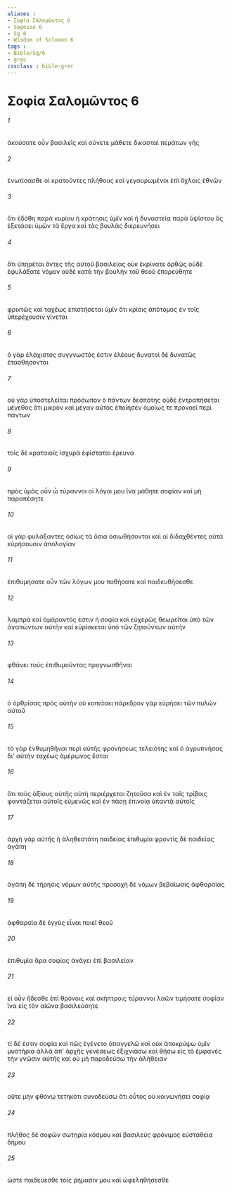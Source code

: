 ```yaml
---
aliases : 
- Σοφία Σαλoμῶντος 6
- Sagesse 6
- Sg 6
- Wisdom of Solomon 6
tags : 
- Bible/Sg/6
- grec
cssclass : bible-grec
---
```


# Σοφία Σαλoμῶντος 6

###### 1
ἀκούσατε οὖν βασιλεῖς καὶ σύνετε μάθετε δικασταὶ περάτων γῆς
###### 2
ἐνωτίσασθε οἱ κρατοῦντες πλήθους καὶ γεγαυρωμένοι ἐπὶ ὄχλοις ἐθνῶν
###### 3
ὅτι ἐδόθη παρὰ κυρίου ἡ κράτησις ὑμῖν καὶ ἡ δυναστεία παρὰ ὑψίστου ὃς ἐξετάσει ὑμῶν τὰ ἔργα καὶ τὰς βουλὰς διερευνήσει
###### 4
ὅτι ὑπηρέται ὄντες τῆς αὐτοῦ βασιλείας οὐκ ἐκρίνατε ὀρθῶς οὐδὲ ἐφυλάξατε νόμον οὐδὲ κατὰ τὴν βουλὴν τοῦ θεοῦ ἐπορεύθητε
###### 5
φρικτῶς καὶ ταχέως ἐπιστήσεται ὑμῖν ὅτι κρίσις ἀπότομος ἐν τοῖς ὑπερέχουσιν γίνεται
###### 6
ὁ γὰρ ἐλάχιστος συγγνωστός ἐστιν ἐλέους δυνατοὶ δὲ δυνατῶς ἐτασθήσονται
###### 7
οὐ γὰρ ὑποστελεῖται πρόσωπον ὁ πάντων δεσπότης οὐδὲ ἐντραπήσεται μέγεθος ὅτι μικρὸν καὶ μέγαν αὐτὸς ἐποίησεν ὁμοίως τε προνοεῖ περὶ πάντων
###### 8
τοῖς δὲ κραταιοῖς ἰσχυρὰ ἐφίσταται ἔρευνα
###### 9
πρὸς ὑμᾶς οὖν ὦ τύραννοι οἱ λόγοι μου ἵνα μάθητε σοφίαν καὶ μὴ παραπέσητε
###### 10
οἱ γὰρ φυλάξαντες ὁσίως τὰ ὅσια ὁσιωθήσονται καὶ οἱ διδαχθέντες αὐτὰ εὑρήσουσιν ἀπολογίαν
###### 11
ἐπιθυμήσατε οὖν τῶν λόγων μου ποθήσατε καὶ παιδευθήσεσθε
###### 12
λαμπρὰ καὶ ἀμάραντός ἐστιν ἡ σοφία καὶ εὐχερῶς θεωρεῖται ὑπὸ τῶν ἀγαπώντων αὐτὴν καὶ εὑρίσκεται ὑπὸ τῶν ζητούντων αὐτήν
###### 13
φθάνει τοὺς ἐπιθυμοῦντας προγνωσθῆναι
###### 14
ὁ ὀρθρίσας πρὸς αὐτὴν οὐ κοπιάσει πάρεδρον γὰρ εὑρήσει τῶν πυλῶν αὐτοῦ
###### 15
τὸ γὰρ ἐνθυμηθῆναι περὶ αὐτῆς φρονήσεως τελειότης καὶ ὁ ἀγρυπνήσας δι' αὐτὴν ταχέως ἀμέριμνος ἔσται
###### 16
ὅτι τοὺς ἀξίους αὐτῆς αὐτὴ περιέρχεται ζητοῦσα καὶ ἐν ταῖς τρίβοις φαντάζεται αὐτοῖς εὐμενῶς καὶ ἐν πάσῃ ἐπινοίᾳ ὑπαντᾷ αὐτοῖς
###### 17
ἀρχὴ γὰρ αὐτῆς ἡ ἀληθεστάτη παιδείας ἐπιθυμία φροντὶς δὲ παιδείας ἀγάπη
###### 18
ἀγάπη δὲ τήρησις νόμων αὐτῆς προσοχὴ δὲ νόμων βεβαίωσις ἀφθαρσίας
###### 19
ἀφθαρσία δὲ ἐγγὺς εἶναι ποιεῖ θεοῦ
###### 20
ἐπιθυμία ἄρα σοφίας ἀνάγει ἐπὶ βασιλείαν
###### 21
εἰ οὖν ἥδεσθε ἐπὶ θρόνοις καὶ σκήπτροις τύραννοι λαῶν τιμήσατε σοφίαν ἵνα εἰς τὸν αἰῶνα βασιλεύσητε
###### 22
τί δέ ἐστιν σοφία καὶ πῶς ἐγένετο ἀπαγγελῶ καὶ οὐκ ἀποκρύψω ὑμῖν μυστήρια ἀλλὰ ἀπ' ἀρχῆς γενέσεως ἐξιχνιάσω καὶ θήσω εἰς τὸ ἐμφανὲς τὴν γνῶσιν αὐτῆς καὶ οὐ μὴ παροδεύσω τὴν ἀλήθειαν
###### 23
οὔτε μὴν φθόνῳ τετηκότι συνοδεύσω ὅτι οὗτος οὐ κοινωνήσει σοφίᾳ
###### 24
πλῆθος δὲ σοφῶν σωτηρία κόσμου καὶ βασιλεὺς φρόνιμος εὐστάθεια δήμου
###### 25
ὥστε παιδεύεσθε τοῖς ῥήμασίν μου καὶ ὠφεληθήσεσθε
